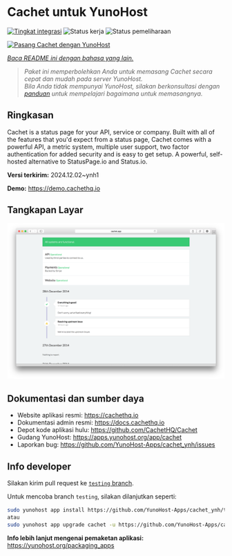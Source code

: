 <!--
N.B.: README ini dibuat secara otomatis oleh <https://github.com/YunoHost/apps/tree/master/tools/readme_generator>
Ini TIDAK boleh diedit dengan tangan.
-->

# Cachet untuk YunoHost

[![Tingkat integrasi](https://apps.yunohost.org/badge/integration/cachet)](https://ci-apps.yunohost.org/ci/apps/cachet/)
![Status kerja](https://apps.yunohost.org/badge/state/cachet)
![Status pemeliharaan](https://apps.yunohost.org/badge/maintained/cachet)

[![Pasang Cachet dengan YunoHost](https://install-app.yunohost.org/install-with-yunohost.svg)](https://install-app.yunohost.org/?app=cachet)

*[Baca README ini dengan bahasa yang lain.](./ALL_README.md)*

> *Paket ini memperbolehkan Anda untuk memasang Cachet secara cepat dan mudah pada server YunoHost.*  
> *Bila Anda tidak mempunyai YunoHost, silakan berkonsultasi dengan [panduan](https://yunohost.org/install) untuk mempelajari bagaimana untuk memasangnya.*

## Ringkasan

Cachet is a status page for your API, service or company. Built with all of the features that you'd expect from a status page, Cachet comes with a powerful API, a metric system, multiple user support, two factor authentication for added security and is easy to get setup. A powerful, self-hosted alternative to StatusPage.io and Status.io.


**Versi terkirim:** 2024.12.02~ynh1

**Demo:** <https://demo.cachethq.io>

## Tangkapan Layar

![Tangkapan Layar pada Cachet](./doc/screenshots/main-interface.png)

## Dokumentasi dan sumber daya

- Website aplikasi resmi: <https://cachethq.io>
- Dokumentasi admin resmi: <https://docs.cachethq.io>
- Depot kode aplikasi hulu: <https://github.com/CachetHQ/Cachet>
- Gudang YunoHost: <https://apps.yunohost.org/app/cachet>
- Laporkan bug: <https://github.com/YunoHost-Apps/cachet_ynh/issues>

## Info developer

Silakan kirim pull request ke [`testing` branch](https://github.com/YunoHost-Apps/cachet_ynh/tree/testing).

Untuk mencoba branch `testing`, silakan dilanjutkan seperti:

```bash
sudo yunohost app install https://github.com/YunoHost-Apps/cachet_ynh/tree/testing --debug
atau
sudo yunohost app upgrade cachet -u https://github.com/YunoHost-Apps/cachet_ynh/tree/testing --debug
```

**Info lebih lanjut mengenai pemaketan aplikasi:** <https://yunohost.org/packaging_apps>

